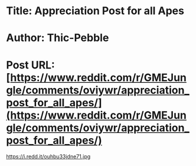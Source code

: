 # Title: Appreciation Post for all Apes
# Author: Thic-Pebble
# Post URL: [https://www.reddit.com/r/GMEJungle/comments/oviywr/appreciation_post_for_all_apes/](https://www.reddit.com/r/GMEJungle/comments/oviywr/appreciation_post_for_all_apes/)


https://i.redd.it/ouhbu33jdne71.jpg